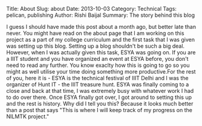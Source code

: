 Title: About
Slug: about
Date: 2013-10-03
Category: Technical
Tags: pelican, publishing
Author: Rishi Baijal
Summary: The story behind this blog


I guess I should have made this post about a month ago, but better late than never. You might have read on the about page that I am working on this project as a part of my college curriculum and the first task that I was given was setting up this blog. Setting up a blog shouldn't be such a big deal. However, when I was actually given this task, ESYA was going on. If you are a IIIT student and you have organized an event at ESYA before, you don't need to read any further. You know exaclty how this is going to go so you might as well utilise your time doing something more productive.For the rest of you, here it is - ESYA is the technical festival of IIIT Delhi and I was the organizer of Hunt IT - the IIIT treasure hunt. ESYA was finally coming to a close and back at that time, I was extremely busy with whatever work I had to do over there. Once ESYA finally got over, I got around to setting this up and the rest is history. Why did I tell you this? Because it looks much better than a post that says "This is where I will keep track of my progress on the NILMTK project." 
